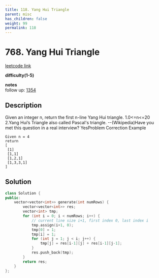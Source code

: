 ```yaml
---
title: 118. Yang Hui Triangle
parent: misc
has_children: false
weight: 99
permalink: 118
---
```

# 768. Yang Hui Triangle
[leetcode link](https://leetcode.com/problems/pascals-triangle/)

**difficulty(1-5)** 


**notes**   
follow up: [1354](1354)

## Description
Given an integer n, return the first n-line Yang Hui triangle.
1.0<=n<=20
2.Yang Hui’s Triangle also called Pascal's triangle. --(Wikipedia)Have you met this question in a real interview?  YesProblem Correction
Example
```
Given n = 4
return 
[
 [1]
 [1,1]
 [1,2,1]
 [1,3,3,1]
]
```
## Solution
```c++
class Solution {
public:
    vector<vector<int>> generate(int numRows) {
        vector<vector<int>> res;
        vector<int> tmp;
        for (int i = 0; i < numRows; i++) {
            // current line size i+1, first index 0, last index i
            tmp.assign(i+1, 0);
            tmp[0] = 1;
            tmp[i] = 1;
            for (int j = 1; j < i; j++) {
                tmp[j] = res[i-1][j] + res[i-1][j-1];
            }
            res.push_back(tmp);
        }
        return res;
    }
};
```

<!-- 
Default label
{: .label }

Blue label
{: .label .label-blue }

Stable
{: .label .label-green }

New release
{: .label .label-purple }

Coming soon
{: .label .label-yellow }

Deprecated
{: .label .label-red } -->

